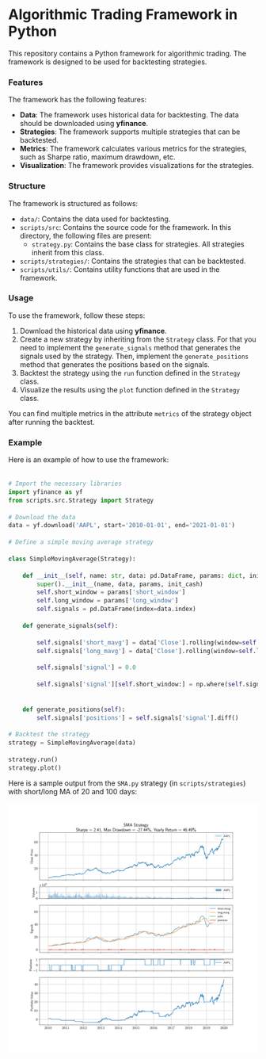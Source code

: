 # Algorithmic Trading Framework in Python

This repository contains a Python framework for algorithmic trading. The framework is designed to be used for backtesting strategies. 

### Features 

The framework has the following features:

- **Data**: The framework uses historical data for backtesting. The data should be downloaded using **yfinance**.
- **Strategies**: The framework supports multiple strategies that can be backtested.
- **Metrics**: The framework calculates various metrics for the strategies, such as Sharpe ratio, maximum drawdown, etc.
- **Visualization**: The framework provides visualizations for the strategies.

### Structure

The framework is structured as follows:

- `data/`: Contains the data used for backtesting.
- `scripts/src`: Contains the source code for the framework. In this directory, the following files are present:
  - `strategy.py`: Contains the base class for strategies. All strategies inherit from this class.
- `scripts/strategies/`: Contains the strategies that can be backtested.
- `scripts/utils/`: Contains utility functions that are used in the framework.

### Usage

To use the framework, follow these steps:

1. Download the historical data using **yfinance**.
2. Create a new strategy by inheriting from the `Strategy` class. For that you need to implement the `generate_signals` method that generates the signals used by the strategy. Then, implement the `generate_positions` method that generates the positions based on the signals.
3. Backtest the strategy using the `run` function defined in the `Strategy` class.
4. Visualize the results using the `plot` function defined in the `Strategy` class.

You can find multiple metrics in the attribute `metrics` of the strategy object after running the backtest.

### Example

Here is an example of how to use the framework:

```python

# Import the necessary libraries
import yfinance as yf
from scripts.src.Strategy import Strategy

# Download the data
data = yf.download('AAPL', start='2010-01-01', end='2021-01-01')

# Define a simple moving average strategy

class SimpleMovingAverage(Strategy):

    def __init__(self, name: str, data: pd.DataFrame, params: dict, init_cash: float = 100_000.0):
        super().__init__(name, data, params, init_cash)
        self.short_window = params['short_window']
        self.long_window = params['long_window']
        self.signals = pd.DataFrame(index=data.index)

    def generate_signals(self):
        
        self.signals['short_mavg'] = data['Close'].rolling(window=self.short_window, min_periods=1, center=False).mean()
        self.signals['long_mavg'] = data['Close'].rolling(window=self.long_window, min_periods=1, center=False).mean()

        self.signals['signal'] = 0.0

        self.signals['signal'][self.short_window:] = np.where(self.signals['short_mavg'][self.short_window:] > self.signals['long_mavg'][self.short_window:], 1.0, 0.0)


    def generate_positions(self):
        self.signals['positions'] = self.signals['signal'].diff()
    
# Backtest the strategy
strategy = SimpleMovingAverage(data)

strategy.run()
strategy.plot()

```

Here is a sample output from the `SMA.py` strategy (in `scripts/strategies`) with short/long MA of 20 and 100 days:


<img src="results/SMA/SMA%20Strategy.png" alt="drawing" width="800"/>









